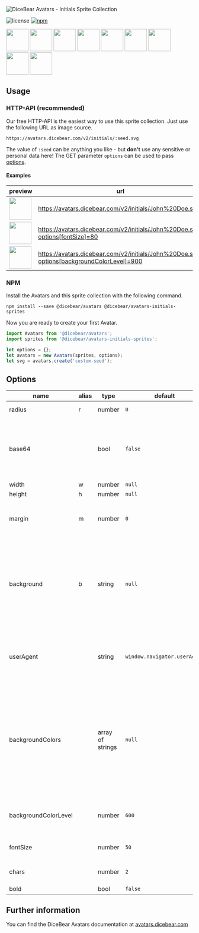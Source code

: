 ![DiceBear Avatars - Initials Sprite Collection](https://raw.githubusercontent.com/DiceBear/avatars/master/packages/avatars-initials-sprites/banner.svg?sanitize=true)

![license](https://img.shields.io/npm/l/@dicebear/avatars-initials-sprites.svg?style=flat-square)
[![npm](https://img.shields.io/npm/v/@dicebear/avatars-initials-sprites.svg?style=flat-square)](https://www.npmjs.com/package/@dicebear/avatars-initials-sprites)

<p>
    <img src="https://avatars.dicebear.com/v2/initials/John%20Doe.svg" width="60" />
    <img src="https://avatars.dicebear.com/v2/initials/Irene%20West.svg" width="60" />
    <img src="https://avatars.dicebear.com/v2/initials/Joshua%20Nelson.svg" width="60" />
    <img src="https://avatars.dicebear.com/v2/initials/Terrence%20Gomez.svg" width="60" />
    <img src="https://avatars.dicebear.com/v2/initials/Charlie%20Sanders.svg" width="60" />
    <img src="https://avatars.dicebear.com/v2/initials/Eli%20Chambers.svg" width="60" />
    <img src="https://avatars.dicebear.com/v2/initials/Carla%20Chavez.svg" width="60" />
    <img src="https://avatars.dicebear.com/v2/initials/Clarence%20Lawson.svg" width="60" />
    <img src="https://avatars.dicebear.com/v2/initials/Vivan%20Wade.svg" width="60" />
</p>

## Usage

### HTTP-API (recommended)

Our free HTTP-API is the easiest way to use this sprite collection. Just use the following URL as image source.

    https://avatars.dicebear.com/v2/initials/:seed.svg

The value of `:seed` can be anything you like - but **don't** use any sensitive or personal data here! The GET parameter
`options` can be used to pass [options](#options).

#### Examples

| preview                                                                                                            | url                                                                                       |
| ------------------------------------------------------------------------------------------------------------------ | ----------------------------------------------------------------------------------------- |
| <img src="https://avatars.dicebear.com/v2/initials/John%20Doe.svg" width="60" />                                   | https://avatars.dicebear.com/v2/initials/John%20Doe.svg                                   |
| <img src="https://avatars.dicebear.com/v2/initials/John%20Doe.svg?options[fontSize]=80" width="60" />              | https://avatars.dicebear.com/v2/initials/John%20Doe.svg?options[fontSize]=80              |
| <img src="https://avatars.dicebear.com/v2/initials/John%20Doe.svg?options[backgroundColorLevel]=900" width="60" /> | https://avatars.dicebear.com/v2/initials/John%20Doe.svg?options[backgroundColorLevel]=900 |

### NPM

Install the Avatars and this sprite collection with the following command.

    npm install --save @dicebear/avatars @dicebear/avatars-initials-sprites

Now you are ready to create your first Avatar.

```js
import Avatars from '@dicebear/avatars';
import sprites from '@dicebear/avatars-initials-sprites';

let options = {};
let avatars = new Avatars(sprites, options);
let svg = avatars.create('custom-seed');
```

## Options

| name                 | alias | type             | default                      | description                                                                                                                                                                                                  |
| -------------------- | ----- | ---------------- | ---------------------------- | ------------------------------------------------------------------------------------------------------------------------------------------------------------------------------------------------------------ |
| radius               | r     | number           | `0`                          | Avatar border radius                                                                                                                                                                                         |
| base64               |       | bool             | `false`                      | Return avatar as base64 data uri instead of XML <br> **Not supported by the HTTP API**                                                                                                                       |
| width                | w     | number           | `null`                       | Fixed width                                                                                                                                                                                                  |
| height               | h     | number           | `null`                       | Fixed height                                                                                                                                                                                                 |
| margin               | m     | number           | `0`                          | Avatar margin in percent<br> **HTTP-API limitation** Max value `25`                                                                                                                                          |
| background           | b     | string           | `null`                       | Any valid color identifier<br> **HTTP-API limitation** Only hex _(3-digit, 6-digit and 8-digit)_ values are allowed. Use url encoded hash: `%23`.                                                            |
| userAgent            |       | string           | `window.navigator.userAgent` | User-Agent for legacy browser fallback<br> **Automatically detected by the HTTP API**                                                                                                                        |
| backgroundColors     |       | array of strings | `null`                       | Possible values: `amber`, `blue`, `blueGrey`, `brown`, `cyan`, `deepOrange`, `deepPurple`, `green`, `grey`, `indigo`, `lightBlue`, `lightGreen`, `lime`, `orange`, `pink`, `purple`, `red`, `teal`, `yellow` |
| backgroundColorLevel |       | number           | `600`                        | Possible values: `50`, `100`, `200`, `300`, `400`, `500`, `600`, `700`, `800`, `900`                                                                                                                         |
| fontSize             |       | number           | `50`                         | Number between 1 and 100                                                                                                                                                                                     |
| chars                |       | number           | `2`                          | Number between 0 and 2                                                                                                                                                                                       |
| bold                 |       | bool             | `false`                      |                                                                                                                                                                                                              |

## Further information

You can find the DiceBear Avatars documentation at [avatars.dicebear.com](https://avatars.dicebear.com)
